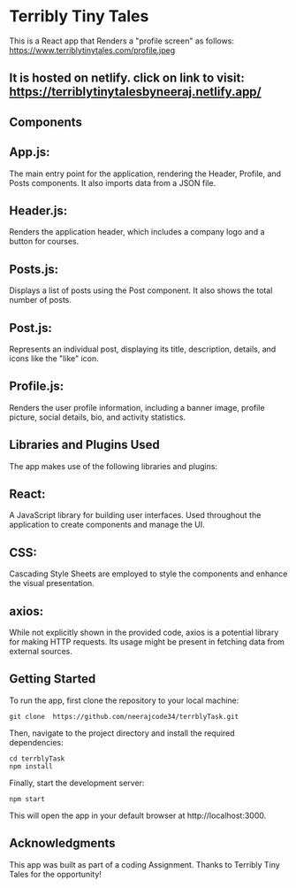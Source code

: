 # Terribly Tiny Tales

This is a React app that Renders a "profile screen" as follows: https://www.terriblytinytales.com/profile.jpeg

## It is hosted on netlify. click on link to visit: https://terriblytinytalesbyneeraj.netlify.app/

## Components

## App.js: 
The main entry point for the application, rendering the Header, Profile, and Posts components. It also imports data from a JSON file.

## Header.js:
Renders the application header, which includes a company logo and a button for courses.

## Posts.js: 
Displays a list of posts using the Post component. It also shows the total number of posts.

## Post.js:
Represents an individual post, displaying its title, description, details, and icons like the "like" icon.

## Profile.js: 
Renders the user profile information, including a banner image, profile picture, social details, bio, and activity statistics.

## Libraries and Plugins Used
The app makes use of the following libraries and plugins:
## React:
A JavaScript library for building user interfaces. Used throughout the application to create components and manage the UI.
## CSS: 
Cascading Style Sheets are employed to style the components and enhance the visual presentation.
## axios: 
While not explicitly shown in the provided code, axios is a potential library for making HTTP requests. Its usage might be present in fetching data from external sources.

## Getting Started

To run the app, first clone the repository to your local machine:

```
git clone  https://github.com/neerajcode34/terrblyTask.git
```

Then, navigate to the project directory and install the required dependencies:

```
cd terrblyTask
npm install
```

Finally, start the development server:

```
npm start
```

This will open the app in your default browser at http://localhost:3000.

## Acknowledgments

This app was built as part of a coding Assignment. Thanks to Terribly Tiny Tales for the opportunity!


